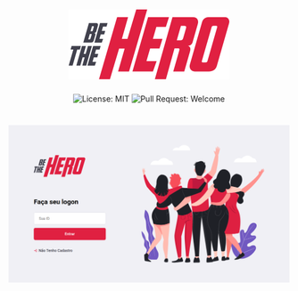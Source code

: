 <h1 align="center">
  <img src=".github/bethehero.svg" alt="Be The Hero" title="Be The Hero" />
</h1>

<p align="center">
  <img alt="License: MIT" src="https://img.shields.io/github/license/martinsgabriel1956/omni-be-the-hero-stack11.0?style=for-the-badge" />
  <img alt="Pull Request: Welcome" src="https://img.shields.io/static/v1?label=PRs&message=welcome&color=E02041&labelColor=41414D&style=for-the-badge" />
</p>

<h1 align="center">
  <img src=".github/banner.png" alt="Be The Hero" />
</h1>

